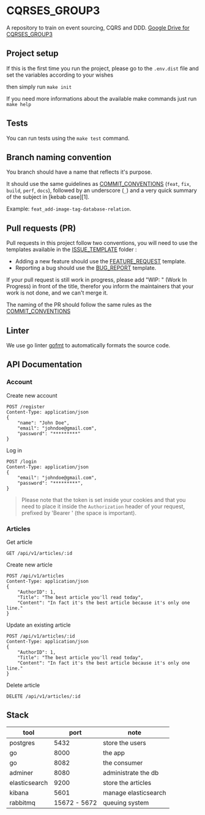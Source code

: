 # CQRSES_GROUP3

A repository to train on event sourcing, CQRS and DDD.
[Google Drive for CQRSES_GROUP3](https://drive.google.com/drive/folders/1YXihm3yICXDTGh6KhaKwunQL6gave4u4?usp=sharing)

## Project setup

If this is the first time you run the project, please go to the `.env.dist` file and set the variables according to your wishes

then simply run `make init`

If you need more informations about the available make commands just run `make help`

## Tests

You can run tests using the `make test` command.

## Branch naming convention

You branch should have a name that reflects it's purpose.

It should use the same guidelines as [COMMIT_CONVENTIONS](COMMIT_CONVENTIONS.md) (`feat`, `fix`, `build`, `perf`, `docs`), followed by an underscore (`_`) and a very quick summary of the subject in [kebab case][1].

Example: `feat_add-image-tag-database-relation`.

## Pull requests (PR)

Pull requests in this project follow two conventions, you will need to use the templates available in the [ISSUE_TEMPLATE](.github/ISSUE_TEMPLATE) folder :

- Adding a new feature should use the [FEATURE_REQUEST](.github/ISSUE_TEMPLATE/FEATURE_REQUEST.md) template.
- Reporting a bug should use the [BUG_REPORT](.github/ISSUE_TEMPLATE/bug_report.md) template.

If your pull request is still work in progress, please add "WIP: " (Work In Progress) in front of the title, therefor you inform the maintainers that your work is not done, and we can't merge it.

The naming of the PR should follow the same rules as the [COMMIT_CONVENTIONS](COMMIT_CONVENTIONS.md)

## Linter

We use go linter [gofmt](https://blog.golang.org/gofmt) to automatically formats the source code.

## API Documentation

### Account

Create new account

```http request
POST /register
Content-Type: application/json
{
    "name": "John Doe",
    "email": "johndoe@gmail.com",
    "password": "*********"
}
```

Log in

```http request
POST /login
Content-Type: application/json
{
    "email": "johndoe@gmail.com",
    "password": "*********",
}
```

> Please note that the token is set inside your cookies and that you need to place it inside the `Authorization` header of your request, prefixed by 'Bearer ' (the space is important).

### Articles

Get article

```http request
GET /api/v1/articles/:id
```

Create new article

```http request
POST /api/v1/articles
Content-Type: application/json
{
    "AuthorID": 1,
    "Title": "The best article you'll read today",
    "Content": "In fact it's the best article because it's only one line."
}
```

Update an existing article

```http request
POST /api/v1/articles/:id
Content-Type: application/json
{
    "AuthorID": 1,
    "Title": "The best article you'll read today",
    "Content": "In fact it's the best article because it's only one line."
}
```

Delete article

```http request
DELETE /api/v1/articles/:id
```

## Stack

| tool | port | note |
| - | - | - |
| postgres | 5432 | store the users |
| go | 8000 | the app |
| go | 8082 | the consumer |
| adminer | 8080 | administrate the db |
| elasticsearch | 9200 | store the articles |
| kibana | 5601 | manage elasticsearch |
| rabbitmq | 15672 - 5672 | queuing system |
